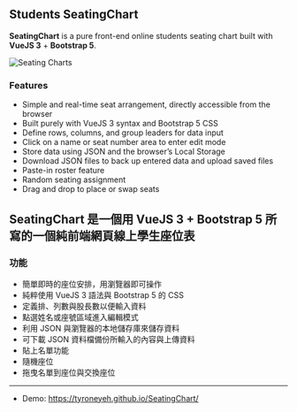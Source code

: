## Students SeatingChart

**SeatingChart** is a pure front-end online students seating chart built with **VueJS 3** + **Bootstrap 5**.

![Seating Charts](https://cdn.jsdelivr.net/gh/tyroneyeh/SeatingChart/seatingchart.png)

### Features
- Simple and real-time seat arrangement, directly accessible from the browser
- Built purely with VueJS 3 syntax and Bootstrap 5 CSS
- Define rows, columns, and group leaders for data input
- Click on a name or seat number area to enter edit mode
- Store data using JSON and the browser’s Local Storage
- Download JSON files to back up entered data and upload saved files
- Paste-in roster feature
- Random seating assignment
- Drag and drop to place or swap seats

## SeatingChart 是一個用 VueJS 3 + Bootstrap 5 所寫的一個純前端網頁線上學生座位表

### 功能
- 簡單即時的座位安排，用瀏覽器即可操作
- 純粹使用 VueJS 3 語法與 Bootstrap 5 的 CSS
- 定義排、列數與股長數以便輸入資料
- 點選姓名或座號區域進入編輯模式
- 利用 JSON 與瀏覽器的本地儲存庫來儲存資料
- 可下載 JSON 資料檔備份所輸入的內容與上傳資料
- 貼上名單功能
- 隨機座位
- 拖曳名單到座位與交換座位

---

- Demo: https://tyroneyeh.github.io/SeatingChart/
